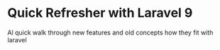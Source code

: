 # Quick Refresher with Laravel 9

Al quick walk through new features and old concepts 
how they fit with laravel
